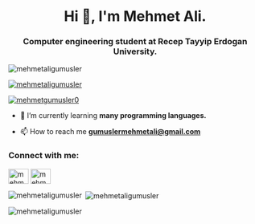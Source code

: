 <h1 align="center">Hi 👋, I'm Mehmet Ali.</h1>
<h3 align="center">Computer engineering student at Recep Tayyip Erdogan University.</h3>

<p align="left"> <img src="https://komarev.com/ghpvc/?username=mehmetaligumusler&label=Profile%20views&color=0e75b6&style=flat" alt="mehmetaligumusler" /> </p>

<p align="left"> <a href="https://github.com/ryo-ma/github-profile-trophy"><img src="https://github-profile-trophy.vercel.app/?username=mehmetaligumusler" alt="mehmetaligumusler" /></a> </p>

<p align="left"> <a href="https://twitter.com/mehmet_gumusler" target="blank"><img src="https://img.shields.io/twitter/follow/mehmet_gumusler?logo=twitter&style=for-the-badge" alt="mehmetgumusler0" /></a> </p>

- 🌱 I’m currently learning **many programming languages.**

- 📫 How to reach me **gumuslermehmetali@gmail.com**

<h3 align="left">Connect with me:</h3>
<p align="left">
<a href="https://twitter.com/mehmet_gumusler" target="blank"><img align="center" src="https://raw.githubusercontent.com/rahuldkjain/github-profile-readme-generator/master/src/images/icons/Social/twitter.svg" alt="mehmet_gumusler" height="30" width="40" /></a>
<a href="https://linkedin.com/in/mehmetaligumusler" target="blank"><img align="center" src="https://raw.githubusercontent.com/rahuldkjain/github-profile-readme-generator/master/src/images/icons/Social/linked-in-alt.svg" alt="mehmetaligumusler" height="30" width="40" /></a>
</p>

<p><img align="left" src="https://github-readme-stats.vercel.app/api/top-langs?username=mehmetaligumusler&show_icons=true&locale=en&layout=compact" alt="mehmetaligumusler" /></p>

<p>&nbsp;<img align="center" src="https://github-readme-stats.vercel.app/api?username=mehmetaligumusler&show_icons=true&locale=en" alt="mehmetaligumusler" /></p>

<p><img align="center" src="https://github-readme-streak-stats.herokuapp.com/?user=mehmetaligumusler&" alt="mehmetaligumusler" /></p>
